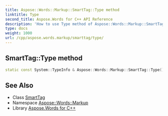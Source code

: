 ```yaml
---
title: Aspose::Words::Markup::SmartTag::Type method
linktitle: Type
second_title: Aspose.Words for C++ API Reference
description: 'How to use Type method of Aspose::Words::Markup::SmartTag class in C++.'
type: docs
weight: 1000
url: /cpp/aspose.words.markup/smarttag/type/
---
```

## SmartTag::Type method




```cpp
static const System::TypeInfo & Aspose::Words::Markup::SmartTag::Type()
```

## See Also

* Class [SmartTag](../)
* Namespace [Aspose::Words::Markup](../../)
* Library [Aspose.Words for C++](../../../)
